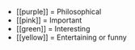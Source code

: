 -  [[purple]] = Philosophical
-  [[pink]] = Important
-  [[green]] = Interesting
-  [[yellow]] = Entertaining or funny